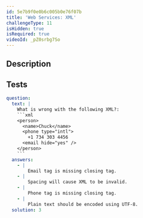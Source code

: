 ```yaml
---
id: 5e7b9f0e0b6c005b0e76f07b
title: 'Web Services: XML'
challengeType: 11
isHidden: true
isRequired: true
videoId: _pZ0srbg7So
---
```


## Description
<section id='description'>

</section>

## Tests
<section id='tests'>

```yml
question:
  text: |
    What is wrong with the following XML?:
    ```xml
    <person>
      <name>Chuck</name>
      <phone type="intl">
        +1 734 303 4456
      <email hide="yes" />
    </person>
    ```
  answers:
    - |
        Email tag is missing closing tag.
    - |
        Spacing will cause XML to be invalid.
    - |
        Phone tag is missing closing tag.
    - |
        Plain text should be encoded using UTF-8.
  solution: 3
```

</section>
